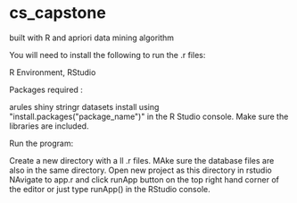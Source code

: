 # cs_capstone

built with R and apriori data mining algorithm

You will need to install the following to run the .r files:

R Environment,
RStudio 

Packages required :

arules
shiny
stringr
datasets
install using "install.packages("package_name")" in the R Studio console. Make sure the libraries are included.

Run the program:

Create a new directory with a ll .r files. MAke sure the database files are also in the same directory.
Open new project as this directory in rstudio
NAvigate to app.r and click runApp button on the top right hand corner of the editor or just type runApp() in the RStudio console.
